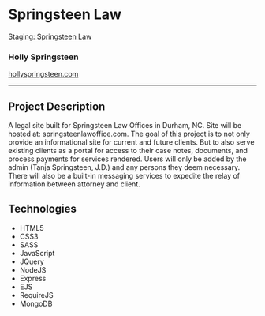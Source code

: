 # Springsteen Law

[Staging: Springsteen Law](http://hollyspringsteen.com/creations/springsteen-law/index)

### Holly Springsteen
[hollyspringsteen.com](https://hollyspringsteen.com)

---

## Project Description

A legal site built for Springsteen Law Offices in Durham, NC. Site will be hosted at: springsteenlawoffice.com. The goal of this project is to not only provide an informational site for current and future clients. But to also serve existing clients as a portal for access to their case notes, documents, and process payments for services rendered. Users will only be added by the admin (Tanja Springsteen, J.D.) and any persons they deem necessary. There will also be a built-in messaging services to expedite the relay of information between attorney and client.

## Technologies

- HTML5
- CSS3
- SASS
- JavaScript
- JQuery
- NodeJS
- Express
- EJS
- RequireJS
- MongoDB
